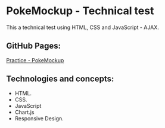 # PokeMockup - Technical test

This a technical test using HTML, CSS and JavaScript - AJAX.

## GitHub Pages:

[Practice - PokeMockup](https://mauriciojcarrillo.github.io/20.moqup-tecactiva/landing.html)

## Technologies and concepts:

- HTML.
- CSS.
- JavaScript
- Chart.js
- Responsive Design.